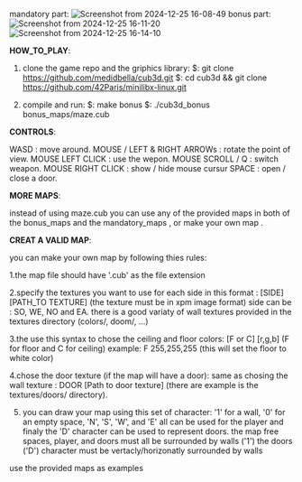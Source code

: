 mandatory part:
![Screenshot from 2024-12-25 16-08-49](https://github.com/user-attachments/assets/9af1bcae-b2aa-4959-b8d4-976f31de265b)
bonus part:
![Screenshot from 2024-12-25 16-11-20](https://github.com/user-attachments/assets/49e38c0a-f5b4-4424-8df6-6b70dd9ecdab)
![Screenshot from 2024-12-25 16-14-10](https://github.com/user-attachments/assets/50ed854b-b794-4187-abac-58079caf9d97<<)

__HOW_TO_PLAY__:

1. clone the game repo and the griphics library:
   $: git clone https://github.com/medidbella/cub3d.git
   $: cd cub3d && git clone https://github.com/42Paris/minilibx-linux.git

2. compile and run:
   $: make bonus
   $: ./cub3d_bonus bonus_maps/maze.cub

__CONTROLS__:

WASD : move around.
MOUSE / LEFT & RIGHT ARROWs : rotate the point of view.
MOUSE LEFT CLICK : use the wepon.
MOUSE SCROLL / Q : switch weapon.
MOUSE RIGHT CLICK :  show / hide mouse cursur
SPACE : open / close a door.

__MORE MAPS__:

instead of using maze.cub you can use any of the provided maps in both of the bonus_maps
and the mandatory_maps , or make your own map .

__CREAT A VALID MAP__:

you can make your own map by following thies rules:

1.the map file should have '.cub' as the file extension

2.specify the textures you want to use for each side in this format :
  [SIDE] [PATH_TO TEXTURE] (the texture must be in xpm image format)
  side can be : SO, WE, NO and EA.
  there is a good variaty of wall textures provided in the textures directory (colors/, doom/, ...)

3.the use this syntax to chose the ceiling and floor colors:
  [F or C] [r,g,b] (F for floor and C for ceiling)
  example: F 255,255,255 (this will set the floor to white color)

4.chose the door texture (if the map will have a door):
  same as chosing the wall texture :
  DOOR [Path to door texture] (there are example is the textures/doors/ directory).

5. you can draw your map using this set of character:
  '1' for a wall, '0' for an empty space, 'N', 'S', 'W', and 'E' all can be used for the player
    and finaly the 'D' character can be used to represent doors.
  the map free spaces, player, and doors must all be surrounded by walls ('1')
  the doors ('D') character must be vertacly/horizonatly surrounded by walls   

use the provided maps as examples 
